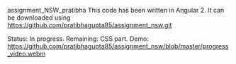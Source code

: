 assignment_NSW_pratibha
This code has been written in Angular 2. It can be downloaded using https://github.com/pratibhagupta85/assignment_nsw.git

Status: In progress. Remaining: CSS part. Demo: https://github.com/pratibhagupta85/assignment_nsw/blob/master/progress_video.webm
